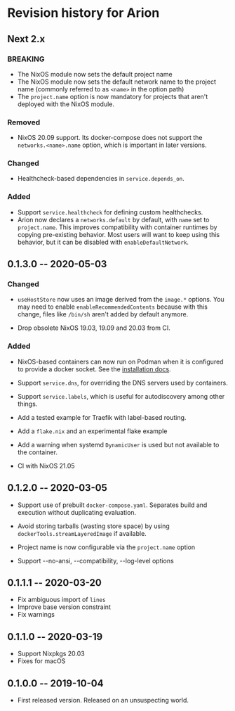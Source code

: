 # Revision history for Arion

## Next 2.x

### BREAKING

* The NixOS module now sets the default project name
* The NixOS module now sets the default network name to the project name (commonly referred to as `<name>` in the option path)
* The `project.name` option is now mandatory for projects that aren't deployed with the NixOS module.

### Removed

 - NixOS 20.09 support. Its docker-compose does not support the
   `networks.<name>.name` option, which is important in later versions.

### Changed

* Healthcheck-based dependencies in `service.depends_on`.

### Added

* Support `service.healthcheck` for defining custom healthchecks.
* Arion now declares a `networks.default` by default, with `name` set to
  `project.name`. This improves compatibility with container runtimes by
  copying pre-existing behavior. Most users will want to keep using this
  behavior, but it can be disabled with `enableDefaultNetwork`.

## 0.1.3.0 -- 2020-05-03

### Changed

* `useHostStore` now uses an image derived from the `image.*` options. You may
  need to enable `enableRecommendedContents` because with this change, files
  like `/bin/sh` aren't added by default anymore.

* Drop obsolete NixOS 19.03, 19.09 and 20.03 from CI.

### Added

* NixOS-based containers can now run on Podman when it is configured to provide a docker socket. See the [installation docs](https://docs.hercules-ci.com/arion/#_nixos).

* Support `service.dns`, for overriding the DNS servers used by containers.

* Support `service.labels`, which is useful for autodiscovery among other things.

* Add a tested example for Traefik with label-based routing.

* Add a `flake.nix` and an experimental flake example

* Add a warning when systemd `DynamicUser` is used but not available to the
  container.

* CI with NixOS 21.05

## 0.1.2.0 -- 2020-03-05

* Support use of prebuilt `docker-compose.yaml`.
  Separates build and execution without duplicating evaluation.

* Avoid storing tarballs (wasting store space) by using
  `dockerTools.streamLayeredImage` if available.

* Project name is now configurable via the `project.name` option

* Support --no-ansi, --compatibility, --log-level options

## 0.1.1.1 -- 2020-03-20

* Fix ambiguous import of `lines`
* Improve base version constraint
* Fix warnings

## 0.1.1.0 -- 2020-03-19

* Support Nixpkgs 20.03
* Fixes for macOS

## 0.1.0.0 -- 2019-10-04

* First released version. Released on an unsuspecting world.

